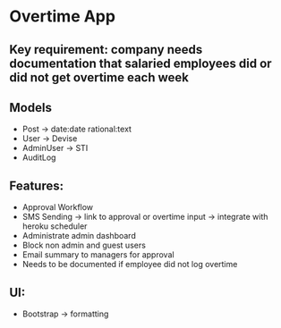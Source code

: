 # Overtime App

## Key requirement: company needs documentation that salaried employees did or did not get overtime each week

## Models
- Post -> date:date rational:text
- User -> Devise
- AdminUser -> STI
- AuditLog

## Features:
- Approval Workflow
- SMS Sending -> link to approval or overtime input -> integrate with heroku scheduler
- Administrate admin dashboard
- Block non admin and guest users
- Email summary to managers for approval
- Needs to be documented if employee did not log overtime

## UI:
- Bootstrap -> formatting
